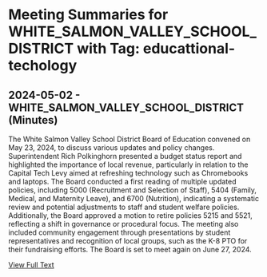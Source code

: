 # Meeting Summaries for WHITE_SALMON_VALLEY_SCHOOL_DISTRICT with Tag: educattional-techology

## 2024-05-02 - WHITE_SALMON_VALLEY_SCHOOL_DISTRICT (Minutes)

The White Salmon Valley School District Board of Education convened on May 23, 2024, to discuss various updates and policy changes. Superintendent Rich Polkinghorn presented a budget status report and highlighted the importance of local revenue, particularly in relation to the Capital Tech Levy aimed at refreshing technology such as Chromebooks and laptops. The Board conducted a first reading of multiple updated policies, including 5000 (Recruitment and Selection of Staff), 5404 (Family, Medical, and Maternity Leave), and 6700 (Nutrition), indicating a systematic review and potential adjustments to staff and student welfare policies. Additionally, the Board approved a motion to retire policies 5215 and 5521, reflecting a shift in governance or procedural focus. The meeting also included community engagement through presentations by student representatives and recognition of local groups, such as the K-8 PTO for their fundraising efforts. The Board is set to meet again on June 27, 2024.

[View Full Text](https://raw.githubusercontent.com/VoronoiPerspectives/WashingtonStateSchoolBoardExplorer/refs/heads/main/data/countries/usa/states/wa/counties/klickitat/school_boards/white_salmon_valley_school_district/2024/2024-05-02-maydraftboard-minutes.txt)

